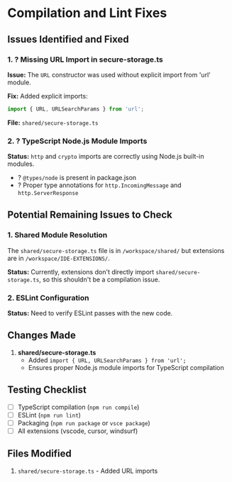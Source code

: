 # Compilation and Lint Fixes

## Issues Identified and Fixed

### 1. ? Missing URL Import in secure-storage.ts

**Issue:** The `URL` constructor was used without explicit import from 'url' module.

**Fix:** Added explicit imports:
```typescript
import { URL, URLSearchParams } from 'url';
```

**File:** `shared/secure-storage.ts`

### 2. ? TypeScript Node.js Module Imports

**Status:** `http` and `crypto` imports are correctly using Node.js built-in modules.
- ? `@types/node` is present in package.json
- ? Proper type annotations for `http.IncomingMessage` and `http.ServerResponse`

## Potential Remaining Issues to Check

### 1. Shared Module Resolution

The `shared/secure-storage.ts` file is in `/workspace/shared/` but extensions are in `/workspace/IDE-EXTENSIONS/`. 

**Status:** Currently, extensions don't directly import `shared/secure-storage.ts`, so this shouldn't be a compilation issue.

### 2. ESLint Configuration

**Status:** Need to verify ESLint passes with the new code.

## Changes Made

1. **shared/secure-storage.ts**
   - Added `import { URL, URLSearchParams } from 'url';`
   - Ensures proper Node.js module imports for TypeScript compilation

## Testing Checklist

- [ ] TypeScript compilation (`npm run compile`)
- [ ] ESLint (`npm run lint`)
- [ ] Packaging (`npm run package` or `vsce package`)
- [ ] All extensions (vscode, cursor, windsurf)

## Files Modified

1. `shared/secure-storage.ts` - Added URL imports
